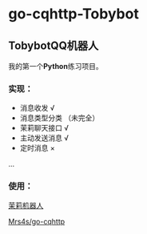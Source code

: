 # go-cqhttp-Tobybot
## TobybotQQ机器人
我的第一个**Python**练习项目。

### 实现：
+ 消息收发 √
+ 消息类型分类 （未完全）
+ 茉莉聊天接口 √
+ 主动发送消息 √
+ 定时消息 ×

...

### 使用：
[茉莉机器人](http://www.itpk.cn/)

[Mrs4s/go-cqhttp](https://github.com/Mrs4s/go-cqhttp)

